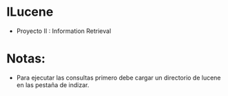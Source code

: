 # ILucene
* Proyecto II : Information Retrieval

# Notas: 
* Para ejecutar las consultas primero debe cargar un directorio de lucene en las pestaña de indizar. 
